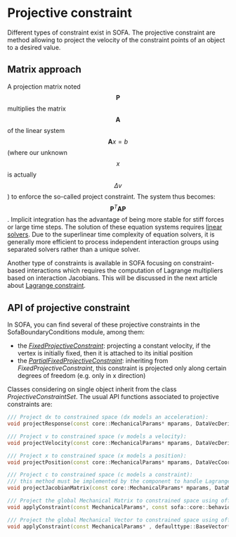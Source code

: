 Projective constraint
=====================

Different types of constraint exist in SOFA. The projective constraint are method allowing to project the velocity of the constraint points of an object to a desired value.


Matrix approach
---------------

A projection matrix noted $$\mathbf{P}$$ multiplies the matrix $$\mathbf{A}$$ of the linear system $$\mathbf{A}x=b$$ (where our unknown $$x$$ is actually $$\Delta{v}$$) to enforce the so-called project constraint. The system thus becomes: $$\mathbf{P}^T\mathbf{A}\mathbf{P}%20\Delta%20v=\mathbf{P}^Tb$$. Implicit integration has the advantage of being more stable for stiff forces or large time steps. The solution of these equation systems requires [linear solvers](../system-resolution/linear-solver/). Due to the superlinear time complexity of equation solvers, it is generally more efficient to process independent interaction groups using separated solvers rather than a unique solver.

Another type of constraints is available in SOFA focusing on constraint-based interactions which requires the computation of Lagrange multipliers based on interaction Jacobians. This will be discussed in the next article about [Lagrange constraint](./lagrange-constraint/).



API of projective constraint
----------------------------

In SOFA, you can find several of these projective constraints in the SofaBoundaryConditions module, among them:

  - the [_FixedProjectiveConstraint_](../../components/constraint/projective/fixedprojectiveconstraint/): projecting a constant velocity, if the vertex is initially fixed, then it is attached to its initial position
  - the [_PartialFixedProjectiveConstraint_](../../components/constraint/projective/partialfixedprojectiveconstraint/): inheriting from _FixedProjectiveConstraint_, this constraint is projected only along certain degrees of freedom (e.g. only in x direction)

Classes considering on single object inherit from the class _ProjectiveConstraintSet_. The usual API functions associated to projective constraints are:

``` cpp
/// Project dx to constrained space (dx models an acceleration):
void projectResponse(const core::MechanicalParams* mparams, DataVecDeriv& resData);

/// Project v to constrained space (v models a velocity):
void projectVelocity(const core::MechanicalParams* mparams, DataVecDeriv& vData);

/// Project x to constrained space (x models a position):
void projectPosition(const core::MechanicalParams* mparams, DataVecCoord& xData);

/// Project c to constrained space (c models a constraint):
/// this method must be implemented by the component to handle Lagrange Multiplier based constraint
void projectJacobianMatrix(const core::MechanicalParams* mparams, DataMatrixDeriv& cData);

/// Project the global Mechanical Matrix to constrained space using offset parameter
void applyConstraint(const MechanicalParams*, const sofa::core::behavior::MultiMatrixAccessor*);

/// Project the global Mechanical Vector to constrained space using offset parameter
void applyConstraint(const MechanicalParams* , defaulttype::BaseVector*, const sofa::core::behavior::MultiMatrixAccessor*);

```